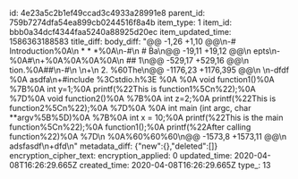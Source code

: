 id: 4e23a5c2b1ef49ccad3c4933a28991e8
parent_id: 759b7274dfa54ea899cb0244516f8a4b
item_type: 1
item_id: bbb0a34dcf4344faa5240a88925d20ec
item_updated_time: 1586363188583
title_diff: 
body_diff: "@@ -1,26 +1,10 @@\n-# Introduction%0A\n * * *%0A\n-#\n # Ba\n@@ -19,11 +19,12 @@\n epts\n- %0A#\n+%0A%0A%0A%0A\n ## 1\n@@ -529,17 +529,16 @@\n tion.%0A##\n-#\n \n+\n  2. %60The\n@@ -1176,23 +1176,395 @@\n     \n-dfdf %0A    asdfa\n+#include %3Cstdio.h%3E %0A    %0A    void function1()%0A    %7B%0A        int y=1;%0A        printf(%22This is function1%5Cn%22);%0A    %7D%0A    void function2()%0A    %7B%0A        int z=2;%0A        printf(%22This is function2%5Cn%22);%0A    %7D%0A    %0A    int main (int argc, char **argv%5B%5D)%0A    %7B%0A        int x = 10;%0A        printf(%22This is the main function%5Cn%22);%0A        function1();%0A        printf(%22After calling function%22)%0A    %7D\n %0A%60%60%60\n@@ -1573,8 +1573,11 @@\n adsfasdf\n+dfd\n"
metadata_diff: {"new":{},"deleted":[]}
encryption_cipher_text: 
encryption_applied: 0
updated_time: 2020-04-08T16:26:29.665Z
created_time: 2020-04-08T16:26:29.665Z
type_: 13